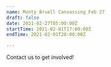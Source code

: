 ```yaml
---
name: Monty Bruell Canvassing Feb 27
draft: false
date: 2021-02-27T05:00:00Z
startTime: 2021-02-01T17:00:00Z
endTime: 2021-02-01T20:00:00Z

---
```

Contact us to get involved!